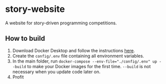 # story-website

A website for story-driven programming competitions.

## How to build

1. Download Docker Desktop and follow the instructions [here](https://docs.docker.com/desktop/windows/wsl/#download).
2. Create the `config/.env` file containing all environment variables.
3. In the main folder, run `docker-compose --env-file="./config/.env" up --build` to make your Docker images for the first time. `--build` is not necessary when you update code later on.
4. Profit
